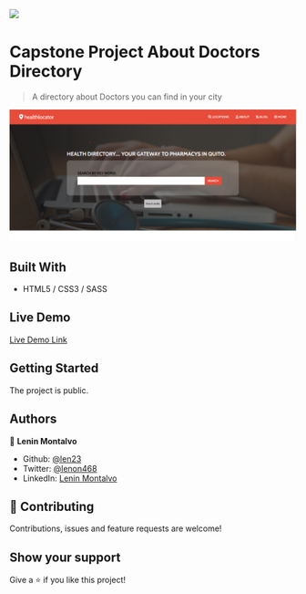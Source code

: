 ![](https://img.shields.io/badge/Microverse-blueviolet)

# Capstone Project About Doctors Directory

> A directory about Doctors you can find in your city


![Alt text](./images/home-screenshot.png "Screenshot")

## Built With

- HTML5 / CSS3 / SASS

## Live Demo

[Live Demo Link]( https://len23.github.io/Capstone-Health-Directory/)


## Getting Started

The project is public.

## Authors

👤 **Lenin Montalvo**
- Github: [@len23](https://github.com/len23)
- Twitter: [@lenon468](https://twitter.com/lenon468)
- LinkedIn: [Lenin Montalvo](https://www.linkedin.com/in/lenin-montalvo-77660b1b2/)

## 🤝 Contributing

Contributions, issues and feature requests are welcome!

## Show your support

Give a ⭐️ if you like this project!

